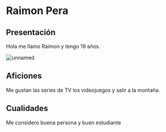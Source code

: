 # Raimon Pera

## Presentación

Hola me llamo Raimon y tengo 19 años.

![unnamed](https://user-images.githubusercontent.com/90827095/133579679-11e4e01e-88bb-4161-a5cf-b9fdefadc870.jpg)

## Aficiones

Me gustan las series de TV los videojuegos y salir a la montaña.

## Cualidades 

Me considero buena persona y buen estudiante
